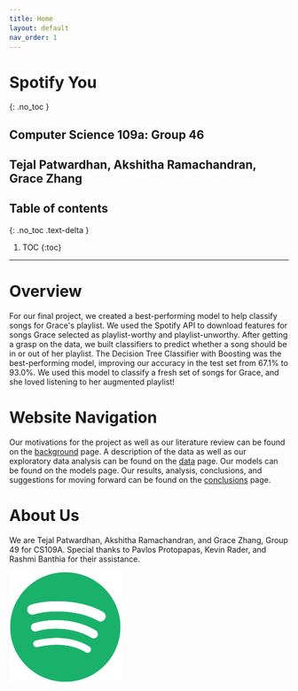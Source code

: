 ```yaml
---
title: Home
layout: default
nav_order: 1
---
```


# Spotify You
{: .no_toc }

## Computer Science 109a: Group 46
## Tejal Patwardhan, Akshitha Ramachandran, Grace Zhang

## Table of contents
{: .no_toc .text-delta }

1. TOC
{:toc}

---

# Overview

For our final project, we created a best-performing model to help classify songs for Grace's playlist. 
We used the Spotify API to download features for songs Grace selected as playlist-worthy and playlist-unworthy.
After getting a grasp on the data, we built classifiers to predict whether a song should be in or out of her playlist.
The Decision Tree Classifier with Boosting was the best-performing model, improving our accuracy in the test set from 67.1% to 93.0%.
We used this model to classify a fresh set of songs for Grace, and she loved listening to her augmented playlist!

# Website Navigation
Our motivations for the project as well as our literature review can be found on the [background](background.html) page. 
A description of the data as well as our exploratory data analysis can be found on the [data](data.html) page.
Our models can be found on the models page. 
Our results, analysis, conclusions, and suggestions for moving forward can be found on the [conclusions](conclusions.html) page.

# About Us
We are Tejal Patwardhan, Akshitha Ramachandran, and Grace Zhang, Group 49 for CS109A. 
Special thanks to Pavlos Protopapas, Kevin Rader, and Rashmi Banthia for their assistance.

<img src="spotify_icon.png" width="40%">
<!-- ![alt text](spotify_icon.png "Logo Title Text 1"){ width=50% } -->



